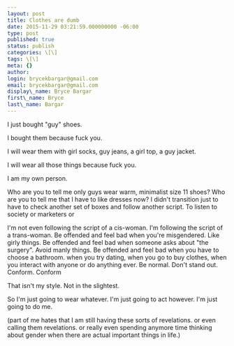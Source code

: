 ```yaml
---
layout: post
title: Clothes are dumb
date: 2015-11-29 03:21:59.000000000 -06:00
type: post
published: true
status: publish
categories: \[\]
tags: \[\]
meta: {}
author:
login: brycekbargar@gmail.com
email: brycekbargar@gmail.com
display\_name: Bryce Bargar
first\_name: Bryce
last\_name: Bargar
---
```


I just bought "guy" shoes. 

I bought them because fuck you.

I will wear them with girl socks, guy jeans, a girl top, a guy jacket.

I will wear all those things because fuck you.

I am my own person.

Who are you to tell me only guys wear warm, minimalist size 11 shoes? Who are you to tell me that I have to like dresses now? I didn't transition just to have to check another set of boxes and follow another script. To listen to society or marketers or 

I'm not even following the script of a cis-woman. I'm following the script of a trans-woman. Be offended and feel bad when you're misgendered. Like girly things. Be offended and feel bad when someone asks about "the surgery". Avoid manly things. Be offended and feel bad when you have to choose a bathroom. when you try dating, when you go to buy clothes, when you interact with anyone or do anything ever. Be normal. Don't stand out. Conform. Conform

That isn't my style. Not in the slightest.

So I'm just going to wear whatever. I'm just going to act however. I'm just going to do me.

(part of me hates that I am still having these sorts of revelations. or even calling them revelations. or really even spending anymore time thinking about gender when there are actual important things in life.)